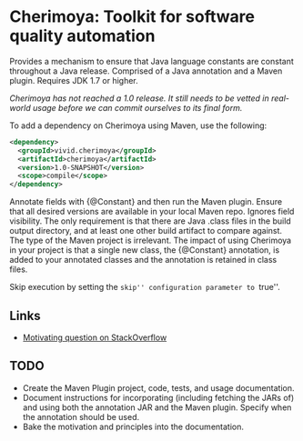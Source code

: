 # Cherimoya: Toolkit for software quality automation

Provides a mechanism to ensure that Java language constants are constant throughout a Java release.
Comprised of a Java annotation and a Maven plugin.
Requires JDK 1.7 or higher.

*Cherimoya has not reached a 1.0 release. It still needs to be vetted in real-world usage before we can commit ourselves to its final form.*

To add a dependency on Cherimoya using Maven, use the following:

```xml
<dependency>
  <groupId>vivid.cherimoya</groupId>
  <artifactId>cherimoya</artifactId>
  <version>1.0-SNAPSHOT</version>
  <scope>compile</scope>
</dependency>
```

Annotate fields with {@Constant} and then run the Maven plugin.
Ensure that all desired versions are available in your local Maven repo.
Ignores field visibility.
The only requirement is that there are Java .class files in the build output directory, and at least one other build artifact to compare against. The type of the Maven project is irrelevant.
The impact of using Cherimoya in your project is that a single new class, the {@Constant} annotation, is added to your annotated classes and the annotation is retained in class files.

Skip execution by setting the ``skip'' configuration parameter to ``true''.

## Links

- [Motivating question on StackOverflow](https://stackoverflow.com/questions/41393794/good-practices-for-breaking-maven-build-when-specific-class-members-change-val)

## TODO

- Create the Maven Plugin project, code, tests, and usage documentation.
- Document instructions for incorporating (including fetching the JARs of) and using both the annotation JAR and the Maven plugin. Specify when the annotation should be used.
- Bake the motivation and principles into the documentation.
